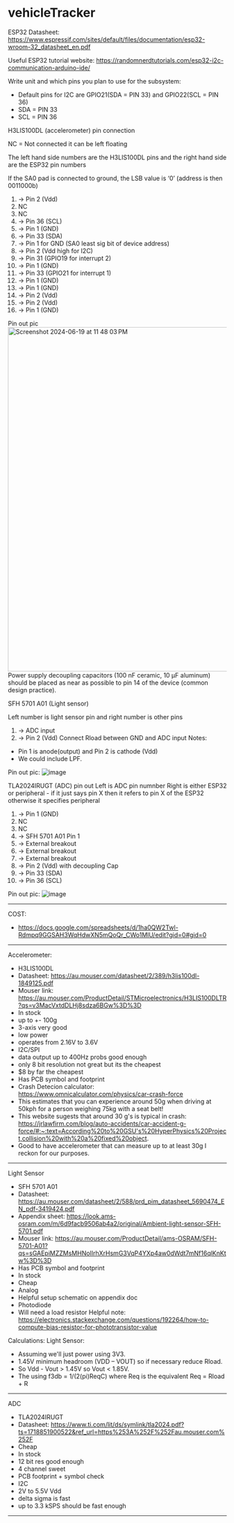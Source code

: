 # vehicleTracker

ESP32 Datasheet: https://www.espressif.com/sites/default/files/documentation/esp32-wroom-32_datasheet_en.pdf

Useful ESP32 tutorial website: https://randomnerdtutorials.com/esp32-i2c-communication-arduino-ide/

Write unit and which pins you plan to use for the subsystem:
- Default pins for I2C are GPIO21(SDA = PIN 33) and GPIO22(SCL = PIN 36)
- SDA = PIN 33
- SCL = PIN 36

H3LIS100DL (accelerometer) pin connection

NC = Not connected it can be left floating

The left hand side numbers are the H3LIS100DL pins and the right hand side are the ESP32 pin numbers

If the SA0 pad is connected to ground, the LSB value is ‘0’ (address is then 0011000b)

1. -> Pin 2 (Vdd)
2. NC
3. NC
4. -> Pin 36 (SCL)
5. -> Pin 1 (GND)
6. -> Pin 33 (SDA)
7. -> Pin 1 for GND (SA0 least sig bit of device address)
8. -> Pin 2 (Vdd high for I2C)
9. -> Pin 31 (GPIO19 for interrupt 2)
10. -> Pin 1 (GND)
11. -> Pin 33 (GPIO21 for interrupt 1)
12. -> Pin 1 (GND)
13. -> Pin 1 (GND)
14. -> Pin 2 (Vdd)
15. -> Pin 2 (Vdd)
16. -> Pin 1 (GND)

Pin out pic
<img width="792" alt="Screenshot 2024-06-19 at 11 48 03 PM" src="https://github.com/joshuarythomas/vehicleTracker/assets/68773192/d6efaf53-195d-4c3f-9733-72af7ba70f9d">
Power supply decoupling capacitors (100 nF ceramic, 10 μF aluminum) should be placed as near as possible to pin 14 of the device (common design practice).

SFH 5701 A01 (Light sensor)

Left number is light sensor pin and right number is other pins
1. -> ADC input
2. -> Pin 2 (Vdd)
Connect Rload between GND and ADC input
Notes:
- Pin 1 is anode(output) and Pin 2 is cathode (Vdd)
- We could include LPF.

Pin out pic:
![image](https://github.com/joshuarythomas/vehicleTracker/assets/68773192/1149a803-13f7-4a12-92c1-72cc0ad02fb9)


TLA2024IRUGT (ADC) pin out
Left is ADC pin numnber
Right is either ESP32 or peripheral - if it just says pin X then it refers to pin X of the ESP32 otherwise it specifies peripheral
1. -> Pin 1 (GND)
2. NC
3. NC
4. -> SFH 5701 A01 Pin 1 
5. -> External breakout
6. -> External breakout
7. -> External breakout
8. -> Pin 2 (Vdd) with decoupling Cap
9. -> Pin 33 (SDA)
10. -> Pin 36 (SCL)

Pin out pic:
![image](https://github.com/joshuarythomas/vehicleTracker/assets/68773192/6d40b782-5c36-4a83-b890-f431cd2af26b)


--------------------------------------------------------------------------------------------------------------------------------------------------------------------------

COST:
- https://docs.google.com/spreadsheets/d/1ha0QW2Twl-Rdmpq9GGSAH3WqHdwXN5mQoQr_CWo1MlU/edit?gid=0#gid=0

--------------------------------------------------------------------------------------------------------------------------------------------------------------------------

Accelerometer:
- H3LIS100DL
- Datasheet: https://au.mouser.com/datasheet/2/389/h3lis100dl-1849125.pdf
- Mouser link: https://au.mouser.com/ProductDetail/STMicroelectronics/H3LIS100DLTR?qs=v3MacVxtdDLHj8sdza6BGw%3D%3D
- In stock
- up to +- 100g
- 3-axis very good
- low power
- operates from 2.16V to 3.6V
- I2C/SPI
- data output up to 400Hz probs good enough
- only 8 bit resolution not great but its the cheapest
- $8 by far the cheapest
- Has PCB symbol and footprint
- Crash Detecion calculator: https://www.omnicalculator.com/physics/car-crash-force
- This estimates that you can experience around 50g when driving at 50kph for a person weighing 75kg with a seat belt!
- This website sugests that around 30 g's is typical in crash: https://jrlawfirm.com/blog/auto-accidents/car-accident-g-force/#:~:text=According%20to%20GSU's%20HyperPhysics%20Project,collision%20with%20a%20fixed%20object.
- Good to have accelerometer that can measure up to at least 30g I reckon for our purposes.


--------------------------------------------------------------------------------------------------------------------------------------------------------------------------

Light Sensor
- SFH 5701 A01
- Datasheet: https://au.mouser.com/datasheet/2/588/prd_pim_datasheet_5690474_EN_pdf-3419424.pdf
- Appendix sheet: https://look.ams-osram.com/m/6d9facb9506ab4a2/original/Ambient-light-sensor-SFH-5701.pdf
- Mouser link: https://au.mouser.com/ProductDetail/ams-OSRAM/SFH-5701-A01?qs=sGAEpiMZZMsMHNolIrhXrHsmG3VqP4YXp4aw0dWdt7mNf16qlKnKtw%3D%3D
- Has PCB symbol and footprint
- In stock
- Cheap
- Analog
- Helpful setup schematic on appendix doc
- Photodiode
- Will need a load resistor
Helpful note: https://electronics.stackexchange.com/questions/192264/how-to-compute-bias-resistor-for-phototransistor-value

Calculations: Light Sensor:
- Assuming we'll just power using 3V3.
- 1.45V minimum headroom (VDD – VOUT) so if necessary reduce Rload.
- So Vdd - Vout > 1.45V so Vout < 1.85V.
- The using f3db = 1/(2(pi)ReqC) where Req is the equivalent Req = Rload + R

--------------------------------------------------------------------------------------------------------------------------------------------------------------------------

ADC
- TLA2024IRUGT
- Datasheet: https://www.ti.com/lit/ds/symlink/tla2024.pdf?ts=1718851900522&ref_url=https%253A%252F%252Fau.mouser.com%252F
- Cheap
- In stock
- 12 bit res good enough
- 4 channel sweet
- PCB footprint + symbol check
- I2C
- 2V to 5.5V Vdd
- delta sigma is fast
- up to 3.3 kSPS should be fast enough


--------------------------------------------------------------------------------------------------------------------------------------------------------------------------


